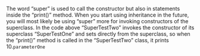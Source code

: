 The word “super” is used to call the constructor but also in statements inside the “print()” method. When you start using inheritance in the future, you will most likely be using “super” more for invoking constructors of the superclass. In the code above “SuperTestTwo” invokes the constructor of its superclass “SuperTestOne” and sets directly from the superclass, so when the “print()” method is called in the “SuperTestTwo” class, it prints 10.`parameterOne`

